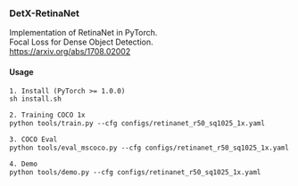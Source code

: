 ### DetX-RetinaNet

Implementation of RetinaNet in PyTorch. <br>
Focal Loss for Dense Object Detection. <br>
https://arxiv.org/abs/1708.02002 

#### Usage

```txt
1. Install (PyTorch >= 1.0.0)
sh install.sh

2. Training COCO 1x
python tools/train.py --cfg configs/retinanet_r50_sq1025_1x.yaml

3. COCO Eval
python tools/eval_mscoco.py --cfg configs/retinanet_r50_sq1025_1x.yaml

4. Demo
python tools/demo.py --cfg configs/retinanet_r50_sq1025_1x.yaml
```
